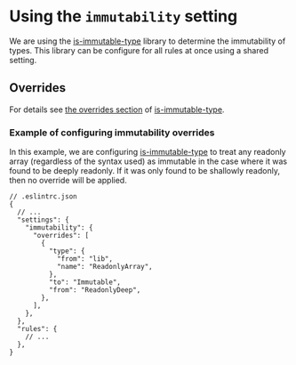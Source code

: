 # Using the `immutability` setting

We are using the
[is-immutable-type](https://www.npmjs.com/package/is-immutable-type) library to
determine the immutability of types. This library can be configure for all rules
at once using a shared setting.

## Overrides

For details see [the overrides
section](https://github.com/RebeccaStevens/is-immutable-type#overrides) of
[is-immutable-type](https://www.npmjs.com/package/is-immutable-type).

### Example of configuring immutability overrides

In this example, we are configuring
[is-immutable-type](https://www.npmjs.com/package/is-immutable-type) to treat
any readonly array (regardless of the syntax used) as immutable in the case
where it was found to be deeply readonly. If it was only found to be shallowly
readonly, then no override will be applied.

```jsonc
// .eslintrc.json
{
  // ...
  "settings": {
    "immutability": {
      "overrides": [
        {
          "type": {
            "from": "lib",
            "name": "ReadonlyArray",
          },
          "to": "Immutable",
          "from": "ReadonlyDeep",
        },
      ],
    },
  },
  "rules": {
    // ...
  },
}
```
